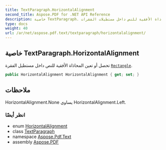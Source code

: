 ```yaml
---
title: TextParagraph.HorizontalAlignment
second_title: Aspose.PDF for .NET API Reference
description: خاصية TextParagraph. تحصل أو تعين المحاذاة الأفقية للنص داخل مستطيلات الفقرات
type: docs
weight: 40
url: /ar/net/aspose.pdf.text/textparagraph/horizontalalignment/
---
```

## خاصية TextParagraph.HorizontalAlignment

تحصل أو تعين المحاذاة الأفقية للنص داخل مستطيل الفقرة [`Rectangle`](../rectangle/).

```csharp
public HorizontalAlignment HorizontalAlignment { get; set; }
```

## ملاحظات

HorizontalAlignment.None يساوي HorizontalAlignment.Left.

### انظر أيضًا

* enum [HorizontalAlignment](../../../aspose.pdf/horizontalalignment/)
* class [TextParagraph](../)
* namespace [Aspose.Pdf.Text](../../../aspose.pdf.text/)
* assembly [Aspose.PDF](../../../)